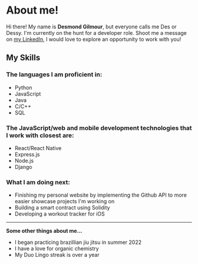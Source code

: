 # About me!

Hi there! My name is <strong>Desmond Gilmour</strong>, but everyone calls me Des or Dessy. I'm currently on the hunt for a developer role. Shoot me a message on [my LinkedIn](https://www.linkedin.com/in/desmond-gilmour-886b3a128/), I would love to explore an opportunity to work with you!

## My Skills
### The languages I am proficient in:
<ul>
  <li>Python</li>
  <li>JavaScript</li>
  <li>Java</li>
  <li>C/C++</li>
  <li>SQL</li>
</ul>

### The JavaScript/web and mobile development technologies that I work with closest are:
<ul>
  <li>React/React Native</li>
  <li>Express.js</li>
  <li>Node.js</li>
  <li>Django</li>
</ul>

### What I am doing next:
<ul>
  <li>Finishing my personal website by implementing the Github API to more easier showcase projects I'm working on</li>
  <li>Building a smart contract using Solidity</li>
  <li>Developing a workout tracker for iOS</li>
</ul>

<hr>

<strong>Some other things about me...</strong>
<ul>
  <li>I began practicing brazillian jiu jitsu in summer 2022</li>
  <li>I have a love for organic chemistry</li>
  <li>My Duo Lingo streak is over a year</li>
</ul>

<!---
dessygil/dessygil is a ✨ special ✨ repository because its `README.md` (this file) appears on your GitHub profile.
You can click the Preview link to take a look at your changes.
--->
